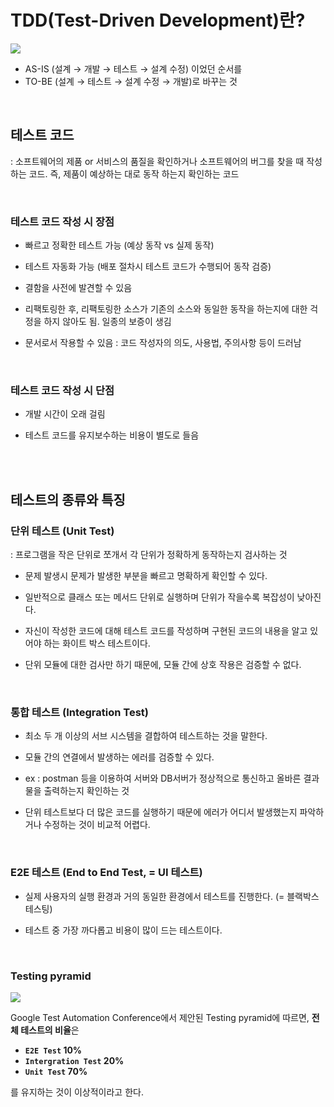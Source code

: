 # TDD(Test-Driven Development)란?

![](https://velog.velcdn.com/images/sw_smj/post/ec90a437-7f5c-4d70-876f-c221e2ce283c/image.png)


- AS-IS (설계 → 개발 → 테스트 → 설계 수정) 이었던 순서를
- TO-BE (설계 → 테스트 → 설계 수정 → 개발)로 바꾸는 것

<br>

## 테스트 코드


: 소프트웨어의 제품 or 서비스의 품질을 확인하거나 소프트웨어의 버그를 찾을 때 작성하는 코드. 즉, 제품이 예상하는 대로 동작 하는지 확인하는 코드

<br>


### 테스트 코드 작성 시 장점

- 빠르고 정확한 테스트 가능 (예상 동작 vs 실제 동작)

- 테스트 자동화 가능 (배포 절차시 테스트 코드가 수행되어 동작 검증)

- 결함을 사전에 발견할 수 있음

- 리팩토링한 후, 리팩토링한 소스가 기존의 소스와 동일한 동작을 하는지에 대한 걱정을 하지 않아도 됨. 일종의 보증이 생김

- 문서로서 작용할 수 있음 : 코드 작성자의 의도, 사용법, 주의사항 등이 드러남

<br>

### 테스트 코드 작성 시 단점

- 개발 시간이 오래 걸림

- 테스트 코드를 유지보수하는 비용이 별도로 들음

<br><br>

## 테스트의 종류와 특징


### 단위 테스트 (Unit Test)



: 프로그램을 작은 단위로 쪼개서 각 단위가 정확하게 동작하는지 검사하는 것

- 문제 발생시 문제가 발생한 부분을 빠르고 명확하게 확인할 수 있다.

- 일반적으로 클래스 또는 메서드 단위로 실행하며 단위가 작을수록 복잡성이 낮아진다.

- 자신이 작성한 코드에 대해 테스트 코드를 작성하며 구현된 코드의 내용을 알고 있어야 하는 화이트 박스 테스트이다.

- 단위 모듈에 대한 검사만 하기 때문에, 모듈 간에 상호 작용은 검증할 수 없다.

<br>

### 통합 테스트 (Integration Test)

- 최소 두 개 이상의 서브 시스템을 결합하여 테스트하는 것을 말한다.

- 모듈 간의 연결에서 발생하는 에러를 검증할 수 있다.

- ex : postman 등을 이용하여 서버와 DB서버가 정상적으로 통신하고 올바른 결과물을 출력하는지 확인하는 것

- 단위 테스트보다 더 많은 코드를 실행하기 때문에 에러가 어디서 발생했는지 파악하거나 수정하는 것이 비교적 어렵다.

<br>

### E2E 테스트 (End to End Test, = UI 테스트)

- 실제 사용자의 실행 환경과 거의 동일한 환경에서 테스트를 진행한다. (= 블랙박스 테스팅)

- 테스트 중 가장 까다롭고 비용이 많이 드는 테스트이다.

<br>

### Testing pyramid

![](https://velog.velcdn.com/images/sw_smj/post/2a2e6b4b-7840-4343-9297-81883f9f5353/image.png)

Google Test Automation Conference에서 제안된 Testing pyramid에 따르면, **전체 테스트의 비율**은
- **`E2E Test` 10%**
- **`Intergration Test` 20%**
- **`Unit Test` 70%**

를 유지하는 것이 이상적이라고 한다.
